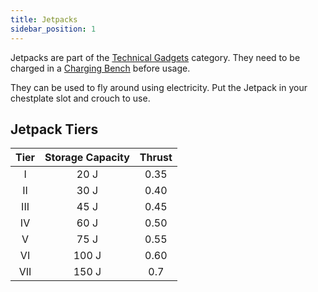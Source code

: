 ```yaml
---
title: Jetpacks
sidebar_position: 1
---
```


Jetpacks are part of the [Technical Gadgets](Technical-Gadgets) category. They need to be charged in a [Charging Bench](Charging-Bench) before usage.

They can be used to fly around using electricity. Put the Jetpack in your chestplate slot and crouch to use.

## Jetpack Tiers

| Tier  | Storage Capacity | Thrust |
| :---: | :--------------: | :----: |
|   I   |       20 J       |  0.35  |
|  II   |       30 J       |  0.40  |
|  III  |       45 J       |  0.45  |
|  IV   |       60 J       |  0.50  |
|   V   |       75 J       |  0.55  |
|  VI   |      100 J       |  0.60  |
|  VII  |      150 J       |  0.7   |
